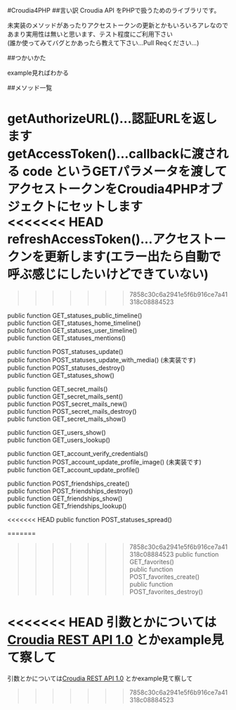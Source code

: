 #Croudia4PHP
##言い訳
Croudia API をPHPで扱うためのライブラリです。  

未実装のメソッドがあったりアクセストークンの更新とかもいろいろアレなので あまり実用性は無いと思います、テスト程度にご利用下さい  
(誰か使ってみてバグとかあったら教えて下さい…Pull Reqください…)

##つかいかた

example見ればわかる

##メソッド一覧

getAuthorizeURL()…認証URLを返します  
getAccessToken()…callbackに渡される code というGETパラメータを渡してアクセストークンをCroudia4PHPオブジェクトにセットします  
<<<<<<< HEAD
refreshAccessToken()…アクセストークンを更新します(エラー出たら自動で呼ぶ感じにしたいけどできていない)  
=======
>>>>>>> 7858c30c6a2941e5f6b916ce7a41318c08884523
  
public function GET_statuses_public_timeline()  
public function GET_statuses_home_timeline()  
public function GET_statuses_user_timeline()  
public function GET_statuses_mentions()  
  
public function POST_statuses_update()  
public function POST_statuses_update_with_media() (未実装です)  
public function POST_statuses_destroy()  
public function GET_statuses_show()  
  
public function GET_secret_mails()  
public function GET_secret_mails_sent()  
public function POST_secret_mails_new()  
public function POST_secret_mails_destroy()  
public function GET_secret_mails_show()  
  
public function GET_users_show()  
public function GET_users_lookup()  
  
public function GET_account_verify_credentials()  
public function POST_account_update_profile_image() (未実装です)  
public function GET_account_update_profile()  
  
public function POST_friendships_create()  
public function POST_friendships_destroy()  
public function GET_friendships_show()  
public function GET_friendships_lookup()  
  
<<<<<<< HEAD
public function POST_statuses_spread()    
  
=======
>>>>>>> 7858c30c6a2941e5f6b916ce7a41318c08884523
public function GET_favorites()  
public function POST_favorites_create()  
public function POST_favorites_destroy()  

<<<<<<< HEAD
引数とかについては[Croudia REST API 1.0](http://developer.croudia.com/docs/api10) とかexample見て察して
=======
引数とかについては[Croudia REST API 1.0](http://developer.croudia.com/docs/api10) とかexample見て察して
>>>>>>> 7858c30c6a2941e5f6b916ce7a41318c08884523

